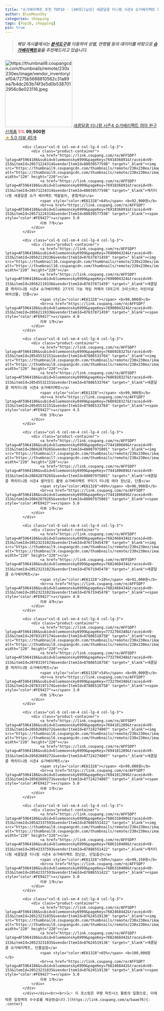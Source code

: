 ```yaml
---
title: "슈가베리팩트 추천 TOP10 - [40대][남성] 새콤달콤 티니핑 시즌4 슈가베리팩트 여아 완구 신제품"
author: BlueMoonSky
categories: shopping
tags: [Top10, shopping]
pin: true
---
```


> ##### 해당 게시물에서는 [**분석도구**](https://itemscout.io/)를 이용하여 **성별**, **연령별** 등의 데이터를 바탕으로 [**슈가베리팩트**](https://link.coupang.com/a/baae76)들을 추천해드리고 있습니다.
<div class="container"><div class="row">
            <div class="col-6 col-sm-4 col-lg-4 col-lg-3">
                <div class="product-container">
                    <a href="https://link.coupang.com/re/AFFSDP?lptag=AF5964186&subid=bluemoonsky6999&pageKey=7673300370&traceid=V0-153&itemId=20475512269&vendorItemId=87886540637" target="_blank"><img src="https://thumbnail8.coupangcdn.com/thumbnails/remote/230x230ex/image/vendor_inventory/ef04/7275b5688810562c31a89ea7b4dc263b74f3e5d0b5387012956c8e023116.jpeg" alt="https://thumbnail8.coupangcdn.com/thumbnails/remote/230x230ex/image/vendor_inventory/ef04/7275b5688810562c31a89ea7b4dc263b74f3e5d0b5387012956c8e023116.jpeg" width="220" height="220"></a>
                    <a href="https://link.coupang.com/re/AFFSDP?lptag=AF5964186&subid=bluemoonsky6999&pageKey=7673300370&traceid=V0-153&itemId=20475512269&vendorItemId=87886540637" target="_blank">새콤달콤 티니핑 시즌4 슈가베리팩트 여아 완구 신제품</a>
                    <span style="color:#E61328">5%</span> <b>99,900원</b>
                    <br><a href="https://link.coupang.com/re/AFFSDP?lptag=AF5964186&subid=bluemoonsky6999&pageKey=7673300370&traceid=V0-153&itemId=20475512269&vendorItemId=87886540637" target="_blank"><span style="color:#FE9427">★</span> 5.0
                    리뷰 45개</a>
                </div>
            </div>
            
            <div class="col-6 col-sm-4 col-lg-4 col-lg-3">
                <div class="product-container">
                    <a href="https://link.coupang.com/re/AFFSDP?lptag=AF5964186&subid=bluemoonsky6999&pageKey=7691836891&traceid=V0-153&itemId=20571224314&vendorItemId=88039577598" target="_blank"><img src="https://thumbnail9.coupangcdn.com/thumbnails/remote/230x230ex/image/vendor_inventory/66f0/8caaaae830a151bd457dd35043630a8e84c466acaf155f5ecbe4bfc116e2.jpg" alt="https://thumbnail9.coupangcdn.com/thumbnails/remote/230x230ex/image/vendor_inventory/66f0/8caaaae830a151bd457dd35043630a8e84c466acaf155f5ecbe4bfc116e2.jpg" width="220" height="220"></a>
                    <a href="https://link.coupang.com/re/AFFSDP?lptag=AF5964186&subid=bluemoonsky6999&pageKey=7691836891&traceid=V0-153&itemId=20571224314&vendorItemId=88039577598" target="_blank">캐치티니핑 새콤달콤 슈가 베리팩트 역할놀이, 혼합색상</a>
                    <span style="color:#E61328">64%</span> <b>92,900원</b>
                    <br><a href="https://link.coupang.com/re/AFFSDP?lptag=AF5964186&subid=bluemoonsky6999&pageKey=7691836891&traceid=V0-153&itemId=20571224314&vendorItemId=88039577598" target="_blank"><span style="color:#FE9427">★</span> 5.0
                    리뷰 7개</a>
                </div>
            </div>
            
            <div class="col-6 col-sm-4 col-lg-4 col-lg-3">
                <div class="product-container">
                    <a href="https://link.coupang.com/re/AFFSDP?lptag=AF5964186&subid=bluemoonsky6999&pageKey=7690004324&traceid=V0-153&itemId=20562119336&vendorItemId=87637871459" target="_blank"><img src="https://thumbnail10.coupangcdn.com/thumbnails/remote/230x230ex/image/vendor_inventory/70c0/7a74bdf421121f00e56c5ff95bbe48051e93ed587ff05784169653e4a0a6.jpg" alt="https://thumbnail10.coupangcdn.com/thumbnails/remote/230x230ex/image/vendor_inventory/70c0/7a74bdf421121f00e56c5ff95bbe48051e93ed587ff05784169653e4a0a6.jpg" width="220" height="220"></a>
                    <a href="https://link.coupang.com/re/AFFSDP?lptag=AF5964186&subid=bluemoonsky6999&pageKey=7690004324&traceid=V0-153&itemId=20562119336&vendorItemId=87637871459" target="_blank">새콤달콤 캐치티니핑 시즌4 슈가베리팩트 27가지 기능 게임 카메라 다마고치 크리스마스 어린이날 여아선물, 단품</a>
                    <span style="color:#E61328"></span> <b>99,000원</b>
                    <br><a href="https://link.coupang.com/re/AFFSDP?lptag=AF5964186&subid=bluemoonsky6999&pageKey=7690004324&traceid=V0-153&itemId=20562119336&vendorItemId=87637871459" target="_blank"><span style="color:#FE9427">★</span> 4.0
                    리뷰 1개</a>
                </div>
            </div>
            
            <div class="col-6 col-sm-4 col-lg-4 col-lg-3">
                <div class="product-container">
                    <a href="https://link.coupang.com/re/AFFSDP?lptag=AF5964186&subid=bluemoonsky6999&pageKey=7686928327&traceid=V0-153&itemId=20545532151&vendorItemId=87886533764" target="_blank"><img src="https://thumbnail8.coupangcdn.com/thumbnails/remote/230x230ex/image/vendor_inventory/ef04/7275b5688810562c31a89ea7b4dc263b74f3e5d0b5387012956c8e023116.jpeg" alt="https://thumbnail8.coupangcdn.com/thumbnails/remote/230x230ex/image/vendor_inventory/ef04/7275b5688810562c31a89ea7b4dc263b74f3e5d0b5387012956c8e023116.jpeg" width="220" height="220"></a>
                    <a href="https://link.coupang.com/re/AFFSDP?lptag=AF5964186&subid=bluemoonsky6999&pageKey=7686928327&traceid=V0-153&itemId=20545532151&vendorItemId=87886533764" target="_blank">새콤달콤 캐치티니핑 시즌4 슈가베리팩트</a>
                    <span style="color:#E61328"></span> <b>99,900원</b>
                    <br><a href="https://link.coupang.com/re/AFFSDP?lptag=AF5964186&subid=bluemoonsky6999&pageKey=7686928327&traceid=V0-153&itemId=20545532151&vendorItemId=87886533764" target="_blank"><span style="color:#FE9427">★</span> 4.5
                    리뷰 3개</a>
                </div>
            </div>
            
            <div class="col-6 col-sm-4 col-lg-4 col-lg-3">
                <div class="product-container">
                    <a href="https://link.coupang.com/re/AFFSDP?lptag=AF5964186&subid=bluemoonsky6999&pageKey=7744180689&traceid=V0-153&itemId=20842879265&vendorItemId=88007975001" target="_blank"><img src="https://thumbnail7.coupangcdn.com/thumbnails/remote/230x230ex/image/vendor_inventory/e520/88bfb215997b674f6d4081248e5205f4c85f63cc00c7827556c3f89e6ad7.jpg" alt="https://thumbnail7.coupangcdn.com/thumbnails/remote/230x230ex/image/vendor_inventory/e520/88bfb215997b674f6d4081248e5205f4c85f63cc00c7827556c3f89e6ad7.jpg" width="220" height="220"></a>
                    <a href="https://link.coupang.com/re/AFFSDP?lptag=AF5964186&subid=bluemoonsky6999&pageKey=7744180689&traceid=V0-153&itemId=20842879265&vendorItemId=88007975001" target="_blank">새콤달콤 캐치티니핑 시즌4 셀카모드 촬영 슈가베리팩트 꾸미기 티니핑 여아 장난감, 단품</a>
                    <span style="color:#E61328">89%</span> <b>96,900원</b>
                    <br><a href="https://link.coupang.com/re/AFFSDP?lptag=AF5964186&subid=bluemoonsky6999&pageKey=7744180689&traceid=V0-153&itemId=20842879265&vendorItemId=88007975001" target="_blank"><span style="color:#FE9427">★</span> 5.0
                    리뷰 1개</a>
                </div>
            </div>
            
            <div class="col-6 col-sm-4 col-lg-4 col-lg-3">
                <div class="product-container">
                    <a href="https://link.coupang.com/re/AFFSDP?lptag=AF5964186&subid=bluemoonsky6999&pageKey=7682468434&traceid=V0-153&itemId=20523231023&vendorItemId=87671945478" target="_blank"><img src="https://thumbnail9.coupangcdn.com/thumbnails/remote/230x230ex/image/vendor_inventory/85c6/937e4acdc5c6a1f7a4c5e3c4ee4c0b8fc72927117326721af2cf88afc814.JPG" alt="https://thumbnail9.coupangcdn.com/thumbnails/remote/230x230ex/image/vendor_inventory/85c6/937e4acdc5c6a1f7a4c5e3c4ee4c0b8fc72927117326721af2cf88afc814.JPG" width="220" height="220"></a>
                    <a href="https://link.coupang.com/re/AFFSDP?lptag=AF5964186&subid=bluemoonsky6999&pageKey=7682468434&traceid=V0-153&itemId=20523231023&vendorItemId=87671945478" target="_blank">새콤달콤 슈가베리팩트</a>
                    <span style="color:#E61328">18%</span> <b>91,000원</b>
                    <br><a href="https://link.coupang.com/re/AFFSDP?lptag=AF5964186&subid=bluemoonsky6999&pageKey=7682468434&traceid=V0-153&itemId=20523231023&vendorItemId=87671945478" target="_blank"><span style="color:#FE9427">★</span> 4.0
                    리뷰 4개</a>
                </div>
            </div>
            
            <div class="col-6 col-sm-4 col-lg-4 col-lg-3">
                <div class="product-container">
                    <a href="https://link.coupang.com/re/AFFSDP?lptag=AF5964186&subid=bluemoonsky6999&pageKey=7732704348&traceid=V0-153&itemId=20783197174&vendorItemId=87886518758" target="_blank"><img src="https://thumbnail8.coupangcdn.com/thumbnails/remote/230x230ex/image/vendor_inventory/ef04/7275b5688810562c31a89ea7b4dc263b74f3e5d0b5387012956c8e023116.jpeg" alt="https://thumbnail8.coupangcdn.com/thumbnails/remote/230x230ex/image/vendor_inventory/ef04/7275b5688810562c31a89ea7b4dc263b74f3e5d0b5387012956c8e023116.jpeg" width="220" height="220"></a>
                    <a href="https://link.coupang.com/re/AFFSDP?lptag=AF5964186&subid=bluemoonsky6999&pageKey=7732704348&traceid=V0-153&itemId=20783197174&vendorItemId=87886518758" target="_blank">새콤달콤 캐치티니핑 슈가베리팩트</a>
                    <span style="color:#E61328">54%</span> <b>99,000원</b>
                    <br><a href="https://link.coupang.com/re/AFFSDP?lptag=AF5964186&subid=bluemoonsky6999&pageKey=7732704348&traceid=V0-153&itemId=20783197174&vendorItemId=87886518758" target="_blank"><span style="color:#FE9427">★</span> 3.0
                    리뷰 1개</a>
                </div>
            </div>
            
            <div class="col-6 col-sm-4 col-lg-4 col-lg-3">
                <div class="product-container">
                    <a href="https://link.coupang.com/re/AFFSDP?lptag=AF5964186&subid=bluemoonsky6999&pageKey=7694101209&traceid=V0-153&itemId=20582689272&vendorItemId=87724274007" target="_blank"><img src="https://thumbnail6.coupangcdn.com/thumbnails/remote/230x230ex/image/vendor_inventory/8e3f/8ccccf44a6c303d1525f170f69d967e20b75eee8e846e036f0b40abcef54.jpeg" alt="https://thumbnail6.coupangcdn.com/thumbnails/remote/230x230ex/image/vendor_inventory/8e3f/8ccccf44a6c303d1525f170f69d967e20b75eee8e846e036f0b40abcef54.jpeg" width="220" height="220"></a>
                    <a href="https://link.coupang.com/re/AFFSDP?lptag=AF5964186&subid=bluemoonsky6999&pageKey=7694101209&traceid=V0-153&itemId=20582689272&vendorItemId=87724274007" target="_blank">새콤달콤 캐치티니핑 시즌4 슈가베리팩트</a>
                    <span style="color:#E61328"></span> <b>99,000원</b>
                    <br><a href="https://link.coupang.com/re/AFFSDP?lptag=AF5964186&subid=bluemoonsky6999&pageKey=7694101209&traceid=V0-153&itemId=20582689272&vendorItemId=87724274007" target="_blank"><span style="color:#FE9427">★</span> 5.0
                    리뷰 1개</a>
                </div>
            </div>
            
            <div class="col-6 col-sm-4 col-lg-4 col-lg-3">
                <div class="product-container">
                    <a href="https://link.coupang.com/re/AFFSDP?lptag=AF5964186&subid=bluemoonsky6999&pageKey=7686310400&traceid=V0-153&itemId=20542337593&vendorItemId=87886551422" target="_blank"><img src="https://thumbnail8.coupangcdn.com/thumbnails/remote/230x230ex/image/vendor_inventory/ef04/7275b5688810562c31a89ea7b4dc263b74f3e5d0b5387012956c8e023116.jpeg" alt="https://thumbnail8.coupangcdn.com/thumbnails/remote/230x230ex/image/vendor_inventory/ef04/7275b5688810562c31a89ea7b4dc263b74f3e5d0b5387012956c8e023116.jpeg" width="220" height="220"></a>
                    <a href="https://link.coupang.com/re/AFFSDP?lptag=AF5964186&subid=bluemoonsky6999&pageKey=7686310400&traceid=V0-153&itemId=20542337593&vendorItemId=87886551422" target="_blank">캐치티니핑 새콤달콤 티니핑 시즌4 슈가베리팩트 장난감, 단일옵션</a>
                    <span style="color:#E61328">50%</span> <b>99,150원</b>
                    <br><a href="https://link.coupang.com/re/AFFSDP?lptag=AF5964186&subid=bluemoonsky6999&pageKey=7686310400&traceid=V0-153&itemId=20542337593&vendorItemId=87886551422" target="_blank"><span style="color:#FE9427">★</span> 5.0
                    리뷰 1개</a>
                </div>
            </div>
            
            <div class="col-6 col-sm-4 col-lg-4 col-lg-3">
                <div class="product-container">
                    <a href="https://link.coupang.com/re/AFFSDP?lptag=AF5964186&subid=bluemoonsky6999&pageKey=7682468442&traceid=V0-153&itemId=20523231035&vendorItemId=87624519136" target="_blank"><img src="https://thumbnail8.coupangcdn.com/thumbnails/remote/230x230ex/image/vendor_inventory/ef04/7275b5688810562c31a89ea7b4dc263b74f3e5d0b5387012956c8e023116.jpeg" alt="https://thumbnail8.coupangcdn.com/thumbnails/remote/230x230ex/image/vendor_inventory/ef04/7275b5688810562c31a89ea7b4dc263b74f3e5d0b5387012956c8e023116.jpeg" width="220" height="220"></a>
                    <a href="https://link.coupang.com/re/AFFSDP?lptag=AF5964186&subid=bluemoonsky6999&pageKey=7682468442&traceid=V0-153&itemId=20523231035&vendorItemId=87624519136" target="_blank">새콤달콤 슈가베리팩트, 단품없음</a>
                    <span style="color:#E61328">65%</span> <b>108,000원</b>
                    <br><a href="https://link.coupang.com/re/AFFSDP?lptag=AF5964186&subid=bluemoonsky6999&pageKey=7682468442&traceid=V0-153&itemId=20523231035&vendorItemId=87624519136" target="_blank"><span style="color:#FE9427">★</span> 5.0
                    리뷰 1개</a>
                </div>
            </div>
            </div></div><br><br>[👉 이 포스팅은 쿠팡 파트너스 활동의 일환으로, 이에 따른 일정액의 수수료를 제공받습니다.](https://link.coupang.com/a/baae76){: .center}